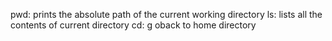pwd: prints the absolute path of the current working directory
ls: lists all the contents of current directory
cd: g oback to home directory
